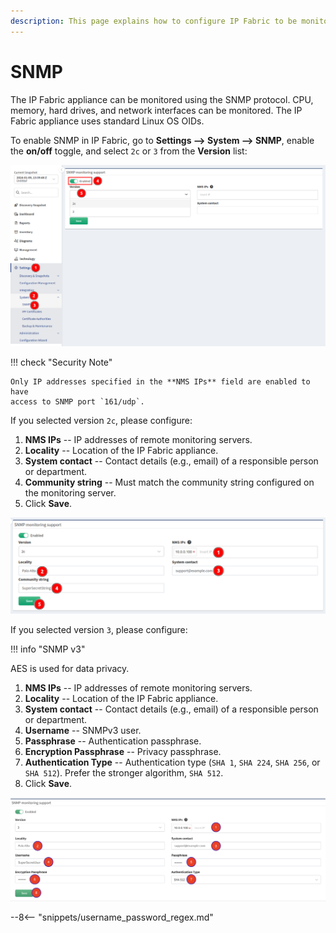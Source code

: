 ```yaml
---
description: This page explains how to configure IP Fabric to be monitored using the SNMP protocol.
---
```


# SNMP

The IP Fabric appliance can be monitored using the SNMP protocol. CPU, memory,
hard drives, and network interfaces can be monitored. The IP Fabric appliance
uses standard Linux OS OIDs.

To enable SNMP in IP Fabric, go to **Settings --> System --> SNMP**, enable the
**on/off** toggle, and select `2c` or `3` from the **Version** list:

![SNMP](snmp/enable_snmp.png)

!!! check "Security Note"

    Only IP addresses specified in the **NMS IPs** field are enabled to have
    access to SNMP port `161/udp`.

If you selected version `2c`, please configure:

1. **NMS IPs** -- IP addresses of remote monitoring servers.
2. **Locality** -- Location of the IP Fabric appliance.
3. **System contact** -- Contact details (e.g., email) of a responsible person
   or department.
4. **Community string** -- Must match the community string configured on the
   monitoring server.
5. Click **Save**.

![Version 2c](snmp/version_2c.png)

If you selected version `3`, please configure:

!!! info "SNMP v3"

   AES is used for data privacy.

1. **NMS IPs** -- IP addresses of remote monitoring servers.
2. **Locality** -- Location of the IP Fabric appliance.
3. **System contact** -- Contact details (e.g., email) of a responsible person
   or department.
4. **Username** -- SNMPv3 user.
5. **Passphrase** -- Authentication passphrase.
6. **Encryption Passphrase** -- Privacy passphrase.
7. **Authentication Type** -- Authentication type (`SHA 1`, `SHA 224`,
   `SHA 256`, or `SHA 512`). Prefer the stronger algorithm, `SHA 512`.
8. Click **Save**.

![Version 3](snmp/version_3.png)

--8<-- "snippets/username_password_regex.md"
